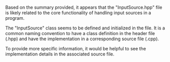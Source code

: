 Based on the summary provided, it appears that the "InputSource.hpp" file is likely related to the core functionality of handling input sources in a program. 

The "InputSource" class seems to be defined and initialized in the file. It is a common naming convention to have a class definition in the header file (.hpp) and have the implementation in a corresponding source file (.cpp).

To provide more specific information, it would be helpful to see the implementation details in the associated source file.